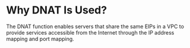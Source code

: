 # Why DNAT Is Used?<a name="nat_faq_0006"></a>

The DNAT function enables servers that share the same EIPs in a VPC to provide services accessible from the Internet through the IP address mapping and port mapping.

